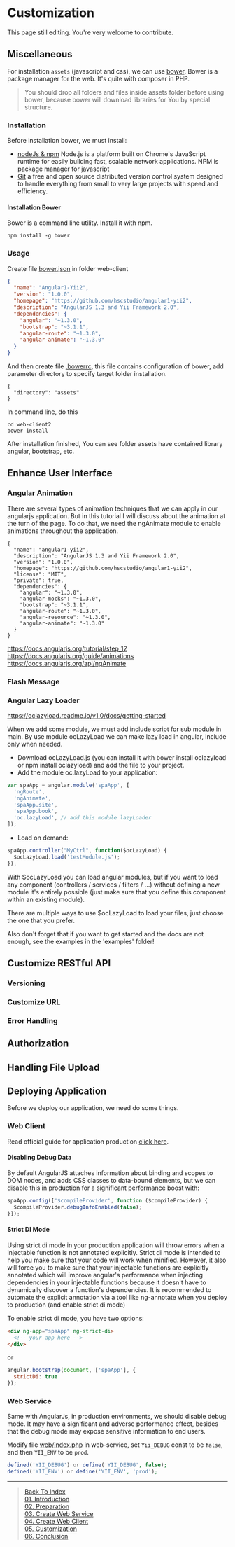 # Customization

This page still editing. You're very welcome to contribute.

## Miscellaneous
For installation `assets` (javascript and css), we can use [bower](http://bower.io). Bower is a package manager for the web. It's quite with composer in PHP.

> You should drop all folders and files inside assets folder before using bower, because bower will download libraries for You by special structure.

### Installation
Before installation bower, we must install:
- [nodeJs & npm](http://nodejs.org) 
Node.js is a platform built on Chrome's JavaScript runtime for easily building fast, scalable network applications. NPM is package manager for javascript 
- [Git](http://git-scm.com/)
a free and open source distributed version control system designed to handle everything from small to very large projects with speed and efficiency.

#### Installation Bower
Bower is a command line utility. Install it with npm.
```
npm install -g bower
```

### Usage
Create file [bower.json](../web-client2/bower.json) in folder web-client
```json
{
  "name": "Angular1-Yii2",
  "version": "1.0.0",
  "homepage": "https://github.com/hscstudio/angular1-yii2",
  "description": "AngularJS 1.3 and Yii Framework 2.0",
  "dependencies": {
    "angular": "~1.3.0",
    "bootstrap": "~3.1.1",
    "angular-route": "~1.3.0",
    "angular-animate": "~1.3.0"
  }
}
```
And then create file [.bowerrc](../web-client2/.bowerrc), this file contains configuration of bower, add parameter directory to specify target folder installation.
```
{
  "directory": "assets"
}
```
In command line, do this
```
cd web-client2
bower install
```
After installation finished, You can see folder assets have contained library angular, bootstrap, etc.

## Enhance User Interface

### Angular Animation
There are several types of animation techniques that we can apply in our angularjs application. But in this tutorial I will discuss about the animation at the turn of the page. To do that, we need the ngAnimate module to enable animations throughout the application.

```
{
  "name": "angular1-yii2",
  "description": "AngularJS 1.3 and Yii Framework 2.0",
  "version": "1.0.0",
  "homepage": "https://github.com/hscstudio/angular1-yii2",
  "license": "MIT",
  "private": true,
  "dependencies": {
    "angular": "~1.3.0",
    "angular-mocks": "~1.3.0",
    "bootstrap": "~3.1.1",
    "angular-route": "~1.3.0",
    "angular-resource": "~1.3.0",
    "angular-animate": "~1.3.0"
  }
}
```
https://docs.angularjs.org/tutorial/step_12<br>
https://docs.angularjs.org/guide/animations<br>
https://docs.angularjs.org/api/ngAnimate<br>

### Flash Message

### Angular Lazy Loader
https://oclazyload.readme.io/v1.0/docs/getting-started

When we add some module, we must add include script for sub module in main. By use module ocLazyLoad we can make lazy load in angular, include only when needed.

- Download ocLazyLoad.js (you can install it with bower install oclazyload or npm install oclazyload) and add the file to your project.
- Add the module oc.lazyLoad to your application:
```js
var spaApp = angular.module('spaApp', [
  'ngRoute',
  'ngAnimate',
  'spaApp.site',
  'spaApp.book',
  'oc.lazyLoad', // add this module lazyLoader
]);
```
- Load on demand:
```js
spaApp.controller("MyCtrl", function($ocLazyLoad) {
  $ocLazyLoad.load('testModule.js');
});
```
With $ocLazyLoad you can load angular modules, but if you want to load any component (controllers / services / filters / ...) without defining a new module it's entirely possible (just make sure that you define this component within an existing module).

There are multiple ways to use $ocLazyLoad to load your files, just choose the one that you prefer.

Also don't forget that if you want to get started and the docs are not enough, see the examples in the 'examples' folder!

## Customize RESTful API

### Versioning

### Customize URL

### Error Handling

## Authorization

## Handling File Upload

## Deploying Application
Before we deploy our application, we need do some things.

### Web Client
Read official guide for application production [click here](https://docs.angularjs.org/guide/production).
#### Disabling Debug Data
By default AngularJS attaches information about binding and scopes to DOM nodes, and adds CSS classes to data-bound elements, but we can disable this in production for a significant performance boost with:
```js
spaApp.config(['$compileProvider', function ($compileProvider) {
  $compileProvider.debugInfoEnabled(false);
}]);
```
#### Strict DI Mode
Using strict di mode in your production application will throw errors when a injectable function is not annotated explicitly. Strict di mode is intended to help you make sure that your code will work when minified. However, it also will force you to make sure that your injectable functions are explicitly annotated which will improve angular's performance when injecting dependencies in your injectable functions because it doesn't have to dynamically discover a function's dependencies. It is recommended to automate the explicit annotation via a tool like ng-annotate when you deploy to production (and enable strict di mode)

To enable strict di mode, you have two options:
```html
<div ng-app="spaApp" ng-strict-di>
  <!-- your app here -->
</div>
```
or
```js
angular.bootstrap(document, ['spaApp'], {
  strictDi: true
});
```

#### 
### Web Service
Same with AngularJs, in production environments, we should disable debug mode. It may have a significant and adverse performance effect, besides that the debug mode may expose sensitive information to end users.

Modify file [web/index.php](../web-service/web/index.php) in web-service, set `Yii_DEBUG` const to be `false`, and then `YII_ENV` to be `prod`.
```php
defined('YII_DEBUG') or define('YII_DEBUG', false);
defined('YII_ENV') or define('YII_ENV', 'prod');
```

---

> [Back To Index](index.md) <br>
> [01. Introduction](01-introduction.md) <br> 
> [02. Preparation](02-preparation.md) <br>
> [03. Create Web Service](03-create-web-service.md) <br>
> [04. Create Web Client](04-create-web-client.md) <br>
> [05. Customization](05-customization.md) <br>
> [06. Conclusion](06-conclusion.md) <br>
